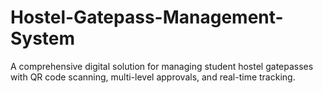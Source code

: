 # Hostel-Gatepass-Management-System
A comprehensive digital solution for managing student hostel gatepasses with QR code scanning, multi-level approvals, and real-time tracking.
